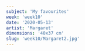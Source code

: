 ```yaml
---
subject: 'My favourites'
week: 'week10'
date: '2020-05-13'
artist: 'Margaret'
dimensions: '40x37 cm'
slug: 'week10/Margaret2.jpg'
---
```

